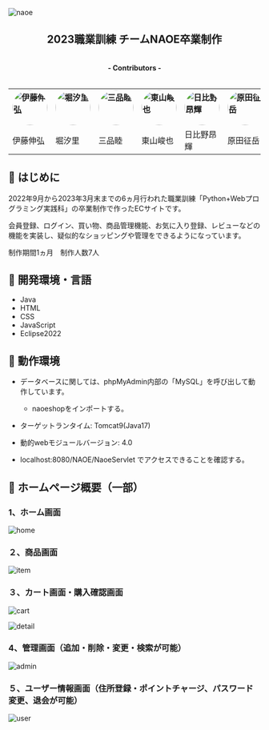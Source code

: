 ![naoe](https://user-images.githubusercontent.com/117996152/225795883-6109efc7-1bfc-4b61-9421-ea6149bc8cad.png)

<h2 align="center">2023職業訓練 チームNAOE卒業制作</h2>

<p align="center"><br>
  <b><a>- Contributors -</a></b><br><br>
<table align="center">
  <tr>
    <td>
  <b><a><a href="https://github.com/TaizenK"><img src="https://avatars.githubusercontent.com/u/99730698?v=4" width="70px;" alt="伊藤伸弘" style="border-radius: 50%;" /></a></b>
    </td>
    <td>
<b><a><a href="https://github.com/shio8-lemon"><img src="https://avatars.githubusercontent.com/u/124061340?v=4" width="70px;" alt="堀汐里" style="border-radius: 50%;" /></a></b>
    </td>
      <td>
<b><a><a href="https://github.com/misina-05"><img src="https://avatars.githubusercontent.com/u/125331210?v=4" width="70px;" alt="三品睦" style="border-radius: 50%;" /></a></b>
  </td>
  <td>
<b><a><a href="https://github.com/higashiyama0219"><img src="https://avatars.githubusercontent.com/u/125333819?v=4" width="70px;" alt="東山峻也" style="border-radius: 50%;" /></a></b>
  </td>
    <td>
<b><a><a href="https://github.com/hibino-k"><img src="https://avatars.githubusercontent.com/u/125334172?v=4" width="70px;" alt="日比野昂輝" style="border-radius: 50%;" /></a></b>
  </td>
      <td>
<b><a><a href="https://github.com/tamako1025h"><img src="https://avatars.githubusercontent.com/u/117996152?v=4" width="70px;" alt="原田征岳" style="border-radius: 50%;" /></a></b>
  </td>
        <td>
<b><img src="https://i.pinimg.com/736x/3e/0c/33/3e0c330c2beacca1b66db52171864170.jpg" width="70px;" alt="足立早花" style="border-radius: 50%;" /></b>
    </td>
  </tr>
  <tr>
    <td>伊藤伸弘</td> <td>堀汐里</td> <td>三品睦</td> <td>東山峻也</td> <td>日比野昂輝</td> <td>原田征岳</td> <td>足立早花</td>
  </tr>
  </table>
</p>

## :green_book: はじめに

2022年9月から2023年3月末までの6ヵ月行われた職業訓練「Python+Webプログラミング実践科」の卒業制作で作ったECサイトです。<br>

会員登録、ログイン、買い物、商品管理機能、お気に入り登録、レビューなどの機能を実装し、疑似的なショッピングや管理をできるようになっています。

制作期間1ヵ月　制作人数7人

## :green_book: 開発環境・言語

- Java
- HTML  
- CSS
- JavaScript
- Eclipse2022

## :green_book: 動作環境

- データベースに関しては、phpMyAdmin内部の「MySQL」を呼び出して動作しています。
    - naoeshopをインポートする。

- ターゲットランタイム: Tomcat9(Java17)<br>
- 動的webモジュールバージョン: 4.0<br>
- localhost:8080/NAOE/NaoeServlet でアクセスできることを確認する。

## :green_book: ホームページ概要（一部）

### 1、ホーム画面

![home](https://user-images.githubusercontent.com/117996152/225810686-5d75cf7c-4826-470d-b7e8-ccc79302b36f.png)

### ２、商品画面

![item](https://user-images.githubusercontent.com/117996152/225812026-1958f63f-6b3c-4f18-832c-c4d3856b92ff.png)

### ３、カート画面・購入確認画面

![cart](https://user-images.githubusercontent.com/117996152/225812877-a6ea1c17-9be6-4515-89ec-85d423ed1b7d.png)

![detail](https://user-images.githubusercontent.com/117996152/225816335-9b847995-9d53-410e-8e9a-252952032d0b.png)

### 4、管理画面（追加・削除・変更・検索が可能）

![admin](https://user-images.githubusercontent.com/117996152/225816664-4c7c78c5-9d4e-4879-b0bf-3ba78db2ea4d.png)

### ５、ユーザー情報画面（住所登録・ポイントチャージ、パスワード変更、退会が可能）

![user](https://user-images.githubusercontent.com/117996152/225817602-5846a6a7-cce7-491b-8cc3-164daeef1037.png)

